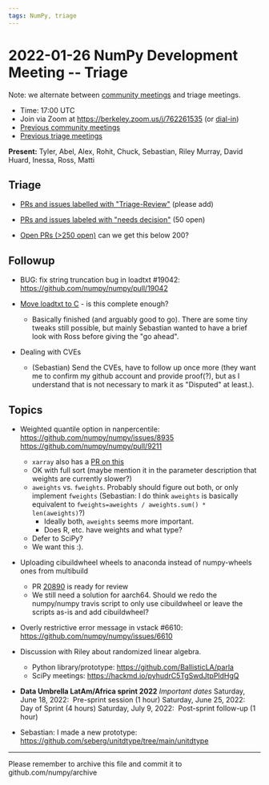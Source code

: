 ```yaml
---
tags: NumPy, triage
---
```


# 2022-01-26 NumPy Development Meeting -- Triage

Note: we alternate between [community meetings](https://hackmd.io/76o-IxCjQX2mOXO_wwkcpg) and triage meetings.

- Time: 17:00 UTC
- Join via Zoom at https://berkeley.zoom.us/j/762261535 (or [dial-in](https://berkeley.zoom.us/u/aC3ENhycM))
- [Previous community meetings](https://github.com/numpy/archive/tree/master/status_meetings)
- [Previous triage meetings](https://github.com/numpy/archive/tree/master/triage_meetings)


**Present:** Tyler, Abel, Alex, Rohit, Chuck, Sebastian, Riley Murray, David Huard, Inessa, Ross, Matti


## Triage

* [PRs and issues labelled with "Triage-Review"](https://github.com/numpy/numpy/labels/Triage-review) (please add)
* [PRs and issues labeled with "needs decision"](https://github.com/numpy/numpy/labels/54%20-%20Needs%20decision) (50 open)

* [Open PRs (>250 open)](https://github.com/numpy/numpy/pulls) can we get this below 200?


## Followup


* BUG: fix string truncation bug in loadtxt #19042: https://github.com/numpy/numpy/pull/19042

* [Move loadtxt to C](https://github.com/numpy/numpy/pull/20580) - is this complete enough?
  * Basically finished (and arguably good to go).  There are some tiny tweaks still possible, but mainly Sebastian wanted to have a brief look with Ross before giving the "go ahead".

* Dealing with CVEs
  - (Sebastian) Send the CVEs, have to follow up once more (they want me to confirm my github account and provide proof(?), but as I understand that is not necessary to mark it as "Disputed" at least.).


## Topics

* Weighted quantile option in nanpercentile:
https://github.com/numpy/numpy/issues/8935
https://github.com/numpy/numpy/pull/9211
  * `xarray` also has a [PR on this](https://github.com/pydata/xarray/pull/6059)
  * OK with full sort (maybe mention it in the parameter description that weights are currently slower?)
  * `aweights` vs. `fweights`.  Probably should figure out both, or only implement `fweights` (Sebastian: I do think `aweights` is basically equivalent to `fweights=aweights / aweights.sum() * len(aweights)`?)
    * Ideally both, `aweights` seems more important. 
    * Does R, etc. have weights and what type?
  * Defer to SciPy?
  * We want this :).


* Uploading cibuildwheel wheels to anaconda instead of numpy-wheels ones from multibuild
  * PR [20890](https://github.com/numpy/numpy/pull/20890) is ready for review
  * We still need a solution for aarch64. Should we redo the numpy/numpy travis script to only use cibuildwheel or leave the scripts as-is and add cibuildwheel?

* Overly restrictive error message in vstack #6610: https://github.com/numpy/numpy/issues/6610

* Discussion with Riley about randomized linear algebra.
  * Python library/prototype: https://github.com/BallisticLA/parla
  * SciPy meetings: https://hackmd.io/pyhudrC5TgSwdJtpPldHgQ

* **Data Umbrella LatAm/Africa sprint 2022**
*Important dates*
Saturday, June 18, 2022:  Pre-sprint session (1 hour) 
Saturday, June 25, 2022:  Day of Sprint (4 hours)
Saturday, July 9, 2022:  Post-sprint follow-up (1 hour)

* Sebastian: I made a new prototype: https://github.com/seberg/unitdtype/tree/main/unitdtype


---

Please remember to archive this file and commit it to github.com/numpy/archive